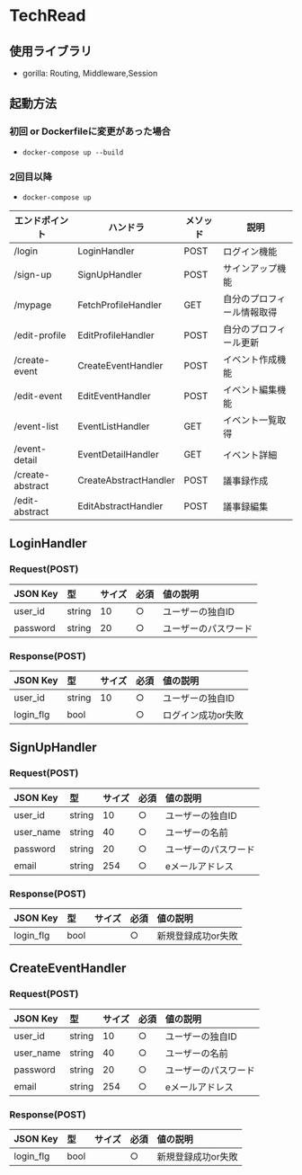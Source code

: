 # TechRead

## 使用ライブラリ
- gorilla: Routing, Middleware,Session

## 起動方法
### 初回 or Dockerfileに変更があった場合
- `docker-compose up --build`
### 2回目以降
- `docker-compose up`


|  エンドポイント  |ハンドラ|  メソッド  | 説明 |
| ---- | ---- |---- | ---- |
|  /login | LoginHandler |  POST  |ログイン機能|
|  /sign-up | SignUpHandler |  POST  | サインアップ機能 |
|  /mypage | FetchProfileHandler |  GET  | 自分のプロフィール情報取得 |
|  /edit-profile | EditProfileHandler |  POST  | 自分のプロフィール更新 |
|  /create-event | CreateEventHandler |  POST  |イベント作成機能 |
|  /edit-event | EditEventHandler |  POST  |イベント編集機能|
|  /event-list  | EventListHandler |  GET  |イベント一覧取得|
|  /event-detail | EventDetailHandler |  GET  |イベント詳細|
|  /create-abstract | CreateAbstractHandler |  POST  |議事録作成|
|  /edit-abstract | EditAbstractHandler |  POST  |議事録編集|


## LoginHandler
### Request(POST)
| JSON Key | 型 | サイズ | 必須 | 値の説明 |
|:-----------|:-----------|:-----------|:-----------|:-----------|
| user_id | string | 10 | ○ | ユーザーの独自ID |
| password | string | 20 | ○ | ユーザーのパスワード |

### Response(POST)
| JSON Key | 型 | サイズ | 必須 | 値の説明 |
|:-----------|:-----------|:-----------|:-----------|:-----------|
| user_id | string | 10 | ○ | ユーザーの独自ID |
| login_flg | bool |  | ○ | ログイン成功or失敗 |

## SignUpHandler
### Request(POST)
| JSON Key | 型 | サイズ | 必須 | 値の説明 |
|:-----------|:-----------|:-----------|:-----------|:-----------|
| user_id | string | 10 | ○ | ユーザーの独自ID |
| user_name | string | 40 | ○ | ユーザーの名前 |
| password | string | 20 | ○ | ユーザーのパスワード |
| email | string | 254 | ○ | eメールアドレス |

### Response(POST)
| JSON Key | 型 | サイズ | 必須 | 値の説明 |
|:-----------|:-----------|:-----------|:-----------|:-----------|
| login_flg | bool |  | ○ | 新規登録成功or失敗 |

## CreateEventHandler
### Request(POST)
| JSON Key | 型 | サイズ | 必須 | 値の説明 |
|:-----------|:-----------|:-----------|:-----------|:-----------|
| user_id | string | 10 | ○ | ユーザーの独自ID |
| user_name | string | 40 | ○ | ユーザーの名前 |
| password | string | 20 | ○ | ユーザーのパスワード |
| email | string | 254 | ○ | eメールアドレス |

### Response(POST)
| JSON Key | 型 | サイズ | 必須 | 値の説明 |
|:-----------|:-----------|:-----------|:-----------|:-----------|
| login_flg | bool |  | ○ | 新規登録成功or失敗 |

